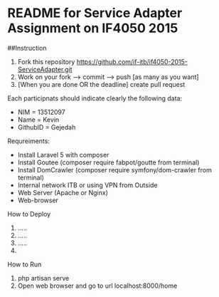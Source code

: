 # README for Service Adapter Assignment on IF4050 2015

##Instruction
1. Fork this repository https://github.com/if-itb/if4050-2015-ServiceAdapter.git
2. Work on your fork --> commit --> push [as many as you want]
3. [When you are done OR the deadline] create pull request  

Each participnats should indicate clearly the following data:
 * NIM      = 13512097
 * Name     = Kevin
 * GithubID = Gejedah

Requreiments:
 * Install Laravel 5 with composer
 * Install Goutee (composer require fabpot/goutte from terminal)
 * Install DomCrawler (composer require symfony/dom-crawler from terminal)
 * Internal network ITB or using VPN from Outside
 * Web Server (Apache or Nginx)
 * Web-browser

How to Deploy
 1. .....
 2. .....
 3. .....
 4. 
 
How to Run
 1. php artisan serve
 2. Open web browser and go to url localhost:8000/home
 
